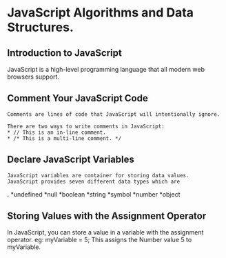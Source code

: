 # JavaScript Algorithms and Data Structures.

## Introduction to JavaScript

 JavaScript is a high-level programming language that all modern web browsers support.

## Comment Your JavaScript Code
    Comments are lines of code that JavaScript will intentionally ignore.

    There are two ways to write comments in JavaScript:
    * // This is an in-line comment.
    * /* This is a multi-line comment. */

## Declare JavaScript Variables
    JavaScript variables are container for storing data values.
    JavaScript provides seven different data types which are 
.
    *undefined
    *null
    *boolean
    *string
    *symbol
    *number
    *object

 ## Storing Values with the Assignment Operator
   In JavaScript, you can store a value in a variable with the assignment operator.
   eg: myVariable = 5;
      This assigns the Number value 5 to myVariable.


